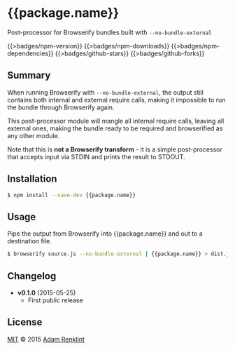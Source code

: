 # {{package.name}}

Post-processor for Browserify bundles built with ```--no-bundle-external```

{{>badges/npm-version}} {{>badges/npm-downloads}} {{>badges/npm-dependencies}} {{>badges/github-stars}} {{>badges/github-forks}}

## Summary

When running Browserify with ```--no-bundle-external```, the output still contains both internal and external require calls, making it impossible to run the bundle through Browserify again.

This post-processor module will mangle all internal require calls, leaving all external ones, making the bundle ready to be required and browserified as any other module.

Note that this is **not a Browserify transform** - it is a simple post-processor that accepts input via STDIN and prints the result to STDOUT.

## Installation

```sh
$ npm install --save-dev {{package.name}}
```

## Usage

Pipe the output from Browserify into {{package.name}} and out to a destination file.

```sh
$ browserify source.js --no-bundle-external | {{package.name}} > dist.js
```

## Changelog

- **v0.1.0** (2015-05-25)
  - First public release

## License

[MIT](http://en.wikipedia.org/wiki/MIT_License) © 2015 [Adam Renklint](http://adamrenklint.com)
